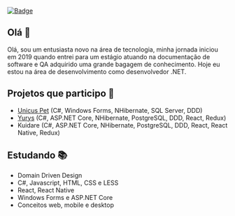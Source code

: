 <a href="https://www.linkedin.com/in/felipe-almeida-calves-a19877177/" target="_blank">![Badge](https://camo.githubusercontent.com/73c6a9fc939e0fb812e1ae9b3720a23be69171de/68747470733a2f2f696d672e736869656c64732e696f2f62616467652f2d4c696e6b6564496e2d626c75653f7374796c653d666c61742d737175617265266c6f676f3d4c696e6b6564696e266c6f676f436f6c6f723d7768697465266c696e6b3d68747470733a2f2f7777772e6c696e6b6564696e2e636f6d2f696e2f6775737461766f2d6c6172612d3861346135383138352f)</a>
  
## Olá 👋

Olá, sou um entusiasta novo na área de tecnologia, minha jornada iniciou em 2019 quando entrei para um estágio atuando na documentação de software e QA adquirido uma grande bagagem de conhecimento. Hoje eu estou na área de desenvolvimento como desenvolvedor .NET.

## Projetos que participo :muscle:

  - <a href="https://unicuspet.com.br/">Unicus Pet</a> (C#, Windows Forms, NHibernate, SQL Server, DDD)
  - <a href="https://yurys.com.br/">Yurys</a> (C#, ASP.NET Core, NHibernate, PostgreSQL, DDD, React, Redux)
  - Kuidare (C#, ASP.NET Core, NHibernate, PostgreSQL, DDD, React, React Native, Redux)

## Estudando :books:
 - Domain Driven Design
 - C#, Javascript, HTML, CSS e LESS
 - React, React Native
 - Windows Forms e ASP.NET Core
 - Conceitos web, mobile e desktop
 

